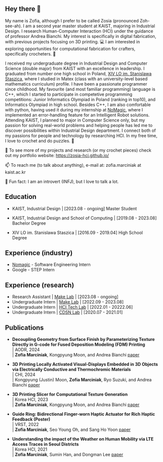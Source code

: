 ## Hey there 👐

My name is Zofia, although I prefer to be called Zosia (pronounced Zoh-see-ah).
I am a second year master student at KAIST, majoring in Industrial Design.
I research Human-Computer Interaction (HCI) under the guidance of professor Andrea Bianchi.
My interest is specifically in digital fabrication, with previous projects focusing on 3D printing. 💻
I am interested in exploring opportunities for computational fabrication for crafters, specifically crocheters. 🧶

I received my undergraduate degree in Industrial Design and Computer Science (double major) from KAIST with an excellence in leadership.
I graduated from number one high school in Poland, [XIV LO im. Stanislawa Staszica](https://staszic.waw.pl/), where I studied in Matex (class with an university-level based mathematics curriculum) profile.
I have been a passionate programmer since childhood. My favourite (and most familiar programming) language is C++, which I started to participate in competetive programming competitions: Junior Informatics Olympiad in Poland (ranking in top10), and Informatics Olympiad in high school.
Besides C++, I am also comfortable with python, having used it during my internship at [NoMagic](https://nomagic.ai/), where I implemented an error-handling feature for an Intelligent Robot solutions. 
Attending KAIST, I planned to major in Computer Science only, but my passion for solving real-world problems and helping people has led me to discover possibilities within Industrial Design department. I connect both of my passions for people and technology by researching HCI.
In my free time, I love to crochet and do puzzles. 🧩


👀 To see more of my projects and research (or my crochet pieces) check out my portfolio website: https://zosia-hci.github.io/

📫 To reach me (to talk about anything), e-mail at: zofia.marciniak at kaist.ac.kr

🎉 Fun fact: I am an introvert (INFJ), but I love to talk a lot. 

## Education

* KAIST, Industrial Design | [2023.08 - ongoing] Master Student 

* KAIST, Industrial Design and School of Computing | [2019.08 - 2023.08] Bachelor Degree 

* XIV LO im. Stanislawa Staszica | [2016.09 - 2019.04] High School Degree 

## Experience (industry)

* [Nomagic](https://nomagic.ai) - Software Engineering Intern
* Google - STEP Intern

## Experience (research)

* Research Assistant | [Make Lab](https://make.kaist.ac.kr) | [2023.08 - ongoing]
* Undergraduate Intern | [Make Lab](https://make.kaist.ac.kr) | [2022.09 - 2023.08]
* Undergraduate Intern | [HCI Tech Lab](https://hcitech.org) | [2022.01 - 20222.06]
* Undergraduate Intern | [CDSN Lab](https://cds.kaist.ac.kr) | [2020.07 - 2021.01]

## Publications
* __Decoupling Geometry from Surface Finish by Parameterizing Texture Directly in G-code for Fused Deposition Modeling (FDM) Printing__  
| AODR, 2024  
| __Zofia Marciniak__, Kongpyung Moon, and Andrea Bianchi [paper](https://www.dbpia.co.kr/journal/articleDetail?nodeId=NODE11791232)

* __3D Printing Locally Activated Visual-Displays Embedded in 3D Objects via Electrically Conductive and Thermochromic Materials__  
| CHI, 2024  
| Kongpyung (Justin) Moon, __Zofia Marciniak__, Ryo Suzuki, and Andrea Bianchi [paper](https://dl.acm.org/doi/10.1145/3613904.3642537)

* __3D Printing Slicer for Computational Texture Generation__  
| Korea HCI, 2023  
| __Zofia Marciniak__, Kongpyung Moon, and Andrea Bianchi [paper](https://www.dbpia.co.kr/journal/articleDetail?nodeId=NODE11229626)

* __Guide Ring: Bidirectional Finger-worn Haptic Actuator for Rich Haptic Feedback (Poster)__  
| VRST, 2022  
| __Zofia Marciniak__, Seo Young Oh, and Sang Ho Yoon [paper](https://dl.acm.org/doi/10.1145/3562939.3565626)

* __Understanding the impact of the Weather on Human Mobility via LTE Access Traces in Seoul Districts__  
| Korea HCI, 2021  
| __Zofia Marciniak__, Sumin Han, and Dongman Lee [paper](https://www.dbpia.co.kr/journal/articleDetail?nodeId=NODE10530300)

<!--
**ZosiaZamoyska/ZosiaZamoyska** is a ✨ _special_ ✨ repository because its `README.md` (this file) appears on your GitHub profile.

Here are some ideas to get you started:

- 🔭 I’m currently working on ...
- 🌱 I’m currently learning ...
- 👯 I’m looking to collaborate on ...
- 🤔 I’m looking for help with ...
- 💬 Ask me about ...
- 📫 How to reach me: ...
- 😄 Pronouns: ...
- ⚡ Fun fact: ...
-->
